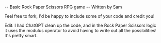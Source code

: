 -- Basic Rock Paper Scissors RPG game --
Written by Sam

Feel free to fork, I'd be happy to include some of your code and credit you!

Edit: I had ChatGPT clean up the code, and in the Rock Paper Scissors logic it uses the modulus operator to avoid having to write out all the possibilities! It's pretty smart.
